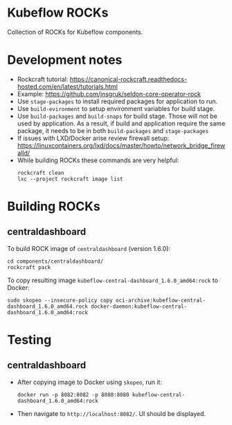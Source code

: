 # Kubeflow ROCKs

Collection of ROCKs for Kubeflow components.

# Development notes
- Rockcraft tutorial:
  https://canonical-rockcraft.readthedocs-hosted.com/en/latest/tutorials.html
- Example:
  https://github.com/jnsgruk/seldon-core-operator-rock
- Use `stage-packages` to install required packages for application to run.
- Use `build-evironment` to setup environment variables for build stage.
- Use `build-packages` and `build-snaps` for build stage. Those will not be used by application. As a result, if build and application require the same package, it needs to be in both `build-packages` and `stage-packages`
- If issues with LXD/Docker arise review firewall setup:
  https://linuxcontainers.org/lxd/docs/master/howto/network_bridge_firewalld/
- While building ROCKs these commands are very helpful:
  ```
  rockcraft clean
  lxc --project rockcraft image list
  ```

# Building ROCKs

## centraldashboard

To build ROCK image of `centraldashboard` (version 1.6.0):
```
cd components/centraldashboard/
rockcraft pack
```

To copy resulting image `kubeflow-central-dashboard_1.6.0_amd64:rock` to Docker:
```
sudo skopeo --insecure-policy copy oci-archive:kubeflow-central-dashboard_1.6.0_amd64.rock docker-daemon:kubeflow-central-dashboard_1.6.0_amd64:rock
```

# Testing

## centraldashboard

- After copying image to Docker using `skopeo`, run it:
  ```
  docker run -p 8082:8082 -p 8080:8080 kubeflow-central-dashboard_1.6.0_amd64:rock
  ```
- Then navigate to `http://localhost:8082/`. UI should be displayed.
